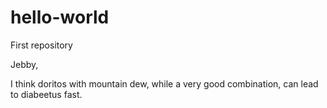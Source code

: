 # hello-world
First repository

Jebby,

I think doritos with mountain dew, while a very good combination, can lead to diabeetus fast.
